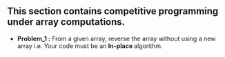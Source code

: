 ## This section contains competitive programming under array computations.

* <b>Problem_1 :</b> From a given array, reverse the array without using a new array i.e. Your code must be an <b> In-place </b> algorithm.
